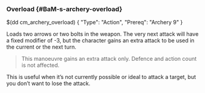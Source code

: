 ### Overload {#BaM-s-archery-overload}

$(dd cm_archery_overload)
{ "Type": "Action",
	"Prereq": "Archery 9"
}

Loads two arrows or two bolts in the weapon. The very next attack will have a
fixed modifier of -3, but the character gains an extra attack
to be used in the current or the next turn.

> This manoeuvre gains an extra attack only. Defence and action count
is not affected.

This is useful when it’s not currently possible or ideal to attack a target, but
you don’t want to lose the attack.

